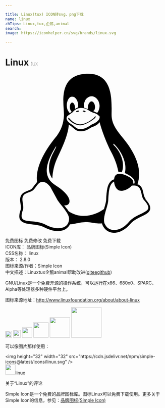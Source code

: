 ```yaml
---

title: Linux(tux) ICON转svg、png下载
name: linux
zhTips: Linux,tux,企鹅,animal
search: 
image: https://iconhelper.cn/svg/brands/linux.svg

---
```


# Linux  <small style="font-size: 60%;font-weight: 100">tux</small>

<div id="svg" class="svg-wrap">
<svg role="img" viewBox="0 0 24 24" xmlns="http://www.w3.org/2000/svg"><title>Linux icon</title><path d="M12.503 0c-.155 0-.315.008-.479.021-4.227.333-3.106 4.807-3.17 6.298-.077 1.093-.3 1.954-1.051 3.021-.885 1.051-2.127 2.75-2.716 4.521-.278.832-.41 1.684-.287 2.489-.039.034-.076.068-.111.135-.26.268-.449.601-.662.839-.199.199-.485.267-.797.4-.313.136-.658.269-.864.681-.09.188-.136.393-.132.601 0 .199.027.401.055.536.058.399.116.729.039.97-.248.68-.279 1.146-.105 1.485.174.334.535.469.939.601.811.2 1.91.135 2.775.599.926.467 1.866.671 2.616.47.526-.115.97-.463 1.208-.945.587-.003 1.23-.269 2.26-.334.699-.058 1.574.267 2.578.199.025.135.063.199.114.334l.003.003c.391.778 1.113 1.132 1.884 1.071.771-.06 1.592-.536 2.257-1.306.631-.765 1.683-1.084 2.378-1.503.348-.199.629-.469.649-.853.023-.4-.199-.812-.714-1.377v-.097l-.003-.003c-.17-.2-.25-.535-.338-.926-.085-.401-.182-.786-.492-1.046h-.003c-.059-.054-.123-.067-.188-.135-.056-.038-.121-.062-.19-.064.431-1.278.264-2.55-.173-3.694-.533-1.41-1.465-2.638-2.175-3.483-.796-1.005-1.576-1.957-1.561-3.369.027-2.152.237-6.133-3.544-6.139zm.529 3.405h.013c.213 0 .396.062.584.198.191.135.33.332.439.533.105.259.158.459.166.724 0-.02.006-.04.006-.059v.104c-.002-.007-.004-.015-.004-.021l-.004-.024c-.002.243-.053.483-.15.706-.047.125-.119.24-.213.335-.029-.016-.057-.03-.088-.042-.105-.045-.199-.064-.285-.133-.071-.028-.145-.051-.219-.066.049-.059.145-.133.182-.198.053-.128.082-.264.088-.402v-.019c.002-.135-.018-.271-.061-.4-.045-.135-.101-.201-.183-.334-.084-.066-.167-.132-.267-.132h-.016c-.093 0-.176.03-.262.132-.095.094-.166.207-.205.334-.053.127-.084.264-.09.4v.019c.002.089.008.179.02.267-.193-.067-.438-.135-.607-.202-.01-.065-.016-.132-.018-.199v-.02c-.008-.264.043-.526.15-.769.082-.219.232-.406.43-.533.171-.129.379-.199.594-.199zm-2.962.059h.036c.142 0 .27.048.399.135.146.129.264.288.344.465.09.199.141.401.153.667v.004c.007.134.006.201-.002.266v.08c-.03.007-.056.018-.083.024-.152.055-.274.135-.393.2.012-.089.013-.179.003-.267v-.015c-.012-.133-.039-.199-.082-.333-.031-.102-.088-.193-.166-.267-.049-.045-.115-.068-.183-.064h-.021c-.071.006-.13.041-.186.132-.064.077-.105.171-.12.27-.027.108-.035.219-.023.331v.014c.012.135.037.201.081.334.045.134.097.2.165.268.011.009.021.018.034.024-.07.057-.117.07-.176.136-.037.028-.08.06-.131.068-.104-.125-.196-.26-.275-.402-.096-.21-.146-.438-.155-.667-.017-.226.011-.452.08-.668.055-.197.152-.379.283-.535.128-.133.26-.2.418-.2zm1.371 1.706c.331 0 .732.065 1.215.399.293.2.523.269 1.053.468h.003c.255.136.405.266.478.399v-.131c.073.147.078.318.016.47-.123.311-.516.644-1.064.843v.002c-.268.135-.501.333-.775.465-.276.135-.588.292-1.012.267-.152.008-.305-.015-.448-.067-.11-.06-.218-.126-.322-.198-.195-.135-.363-.332-.612-.465v-.005h-.005c-.4-.246-.616-.512-.686-.711-.069-.268-.005-.469.193-.6.224-.135.38-.271.483-.336.104-.074.143-.102.176-.131h.002v-.003c.169-.202.436-.469.839-.601.139-.036.294-.065.466-.065zm2.799 2.143c.359 1.417 1.197 3.475 1.736 4.473.286.534.855 1.659 1.102 3.024.156-.005.329.018.513.064.646-1.671-.546-3.467-1.089-3.966-.221-.201-.232-.335-.123-.335.589.534 1.365 1.572 1.646 2.757.129.535.159 1.104.021 1.67.067.028.135.061.205.067 1.032.534 1.413.938 1.23 1.537v-.043c-.061-.003-.12 0-.181 0h-.015c.151-.467-.182-.825-1.065-1.224-.915-.4-1.646-.336-1.771.465-.007.043-.012.066-.017.135-.068.023-.139.053-.209.064-.43.268-.662.669-.793 1.187-.13.533-.17 1.156-.205 1.869v.003c-.021.334-.171.838-.319 1.351-1.5 1.072-3.58 1.538-5.349.334-.111-.193-.246-.374-.402-.533-.074-.125-.168-.237-.275-.334.182 0 .338-.029.465-.067.145-.067.257-.188.314-.334.108-.267 0-.697-.345-1.163-.345-.467-.931-.995-1.788-1.521-.63-.399-.986-.87-1.15-1.396-.165-.534-.143-1.085-.015-1.645.245-1.07.873-2.11 1.274-2.763.107-.065.037.135-.408.974-.396.751-1.141 2.497-.122 3.854.038-.989.258-1.965.647-2.876.564-1.278 1.743-3.504 1.836-5.268.048.036.217.135.289.202.218.133.38.333.59.465.211.201.477.335.876.335.039.003.075.006.111.006.411 0 .729-.134.996-.268.29-.134.521-.334.74-.4h.005c.467-.135.836-.402 1.045-.7zm2.186 8.958c.037.601.343 1.245.882 1.377.588.134 1.434-.333 1.791-.765l.211-.009c.315-.008.577.01.847.267l.003.003c.208.199.305.531.391.876.085.401.154.78.409 1.066.486.527.645.906.636 1.14l.003-.006v.018l-.003-.012c-.015.262-.185.396-.498.595-.63.401-1.746.712-2.457 1.57-.618.737-1.371 1.139-2.036 1.191-.664.053-1.237-.2-1.574-.898l-.005-.003c-.21-.401-.12-1.025.056-1.69.176-.668.428-1.345.463-1.898.037-.714.076-1.335.195-1.814.12-.465.308-.797.641-.984l.045-.022zm-10.815.049h.01c.053 0 .105.005.157.014.376.055.706.333 1.023.752l.91 1.664.003.003c.243.533.754 1.064 1.189 1.638.434.598.77 1.131.729 1.57v.006c-.057.744-.479 1.148-1.125 1.294-.645.135-1.52.002-2.395-.464-.968-.536-2.118-.469-2.857-.602-.369-.066-.611-.201-.723-.401-.111-.199-.113-.601.123-1.23v-.003l.002-.003c.117-.334.03-.753-.027-1.119-.055-.401-.083-.709.043-.94.16-.334.396-.399.689-.533.295-.135.641-.202.916-.469h.002v-.003c.256-.268.445-.601.668-.838.19-.201.38-.336.663-.336zm7.159-9.074c-.435.201-.945.535-1.488.535-.542 0-.97-.267-1.279-.466-.155-.134-.28-.268-.374-.335-.164-.134-.144-.334-.074-.334.109.016.129.135.199.201.096.066.215.199.361.333.291.2.68.467 1.166.467.485 0 1.053-.267 1.398-.466.195-.135.445-.334.648-.467.156-.137.149-.268.279-.268.129.016.034.134-.147.333-.181.135-.461.335-.69.468v-.001zm-1.082-1.584V5.64c-.006-.019.013-.042.029-.05.074-.043.18-.027.26.004.063 0 .16.067.15.135-.006.049-.085.066-.135.066-.055 0-.092-.043-.141-.068-.052-.018-.146-.008-.163-.065zm-.551 0c-.02.058-.113.049-.166.066-.047.025-.086.068-.139.068-.051 0-.131-.019-.137-.068-.009-.066.088-.133.15-.133.081-.031.184-.047.259-.005.019.009.036.03.03.05v.021h.003z"/></svg>
</div>
<detail full-name='linux'></detail>

<div class="detail-page">
<p>
<span><span class="badge-success badge">免费图标</span> <span class="badge-success badge">免费修改</span>  <span class="badge-success badge">免费下载</span> </span>
<br/>
<span>
ICON库：
<span class="badge-secondary badge">品牌图标(Simple Icon)</span> 
</span>
<br/>
<span>
CSS名称：
<span class="badge-secondary badge">linux</span> 
</span>

<br/>
<span>
版本：
<span class="badge-secondary badge">2.8.0</span> 
</span>
<br/>
<span>图标来源/作者：<span class="badge-light badge">Simple Icon</span></span> 
<br/>
<span class="zh-detail">中文描述：<span class="badge-primary badge">Linux</span><span class="badge-primary badge">tux</span><span class="badge-primary badge">企鹅</span><span class="badge-primary badge">animal</span><span class="help-link"><span>帮助改进</span>(<a href="https://gitee.com/liuwave/icon-helper/edit/master/json/brands/linux.json" target="_blank" rel="noopener noreferrer">gitee</a><a href="https://github.com/liuwave/icon-helper/edit/master/json/brands/linux.json" target="_blank" rel="noopener noreferrer">github</a></span>)</span><br/>
</p>
</div><div class="description description alert alert-light"><p>GNU/Linux是一个免费开源的操作系统，可以运行在x86、680x0、SPARC、Alpha等处理器多种硬件平台上。</p><p>图标来源地址：<a href="http://www.linuxfoundation.org/about/about-linux" target="_blank" rel="noopener noreferrer">http://www.linuxfoundation.org/about/about-linux</a></p></div>
<div class="alert alert-dark">
<img height="21" width="21" src="https://cdn.jsdelivr.net/npm/simple-icons@latest/icons/linux.svg" />
<img height="24" width="24" src="https://cdn.jsdelivr.net/npm/simple-icons@latest/icons/linux.svg" />
<img height="32" width="32" src="https://cdn.jsdelivr.net/npm/simple-icons@latest/icons/linux.svg" />
<img height="48" width="48" src="https://cdn.jsdelivr.net/npm/simple-icons@latest/icons/linux.svg" />
<img height="64" width="64" src="https://cdn.jsdelivr.net/npm/simple-icons@latest/icons/linux.svg" />
<img height="96" width="96" src="https://cdn.jsdelivr.net/npm/simple-icons@latest/icons/linux.svg" />

</div>
<div>
  <p>可以像图片那样使用：    
  </p>
  <div class="alert alert-primary" style="font-size: 14px">
    &lt;img height="32" width="32" src="https://cdn.jsdelivr.net/npm/simple-icons@latest/icons/linux.svg" /&gt;
    <copy-btn content='<img height="32" width="32" src="https://cdn.jsdelivr.net/npm/simple-icons@latest/icons/linux.svg" />'></copy-btn>
  </div>
  <div class="alert alert-secondary">
    <img height="32" width="32" src="https://cdn.jsdelivr.net/npm/simple-icons@latest/icons/linux.svg" />linux
    <copy-btn content="linux" btn-title="复制图标名称"></copy-btn>
  </div>
</div>

<Vssue title="关于“Linux”的评论" >关于“Linux”的评论</Vssue>


<div><p>Simple Icon是一个免费的品牌图标库。图标Linux可以免费下载使用。更多关于  Simple Icon的信息，参见：<a target="_blank" href="https://iconhelper.cn/brands.html">品牌图标(Simple Icon)</a>
</p></div>
